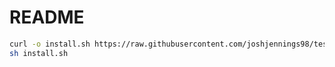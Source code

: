# README

```sh
curl -o install.sh https://raw.githubusercontent.com/joshjennings98/test-nix/install.sh
sh install.sh
```

